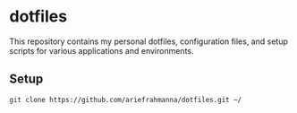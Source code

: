 # dotfiles

This repository contains my personal dotfiles, configuration files, and setup scripts for various applications and environments.

## Setup

```sh
git clone https://github.com/ariefrahmanna/dotfiles.git ~/
```
